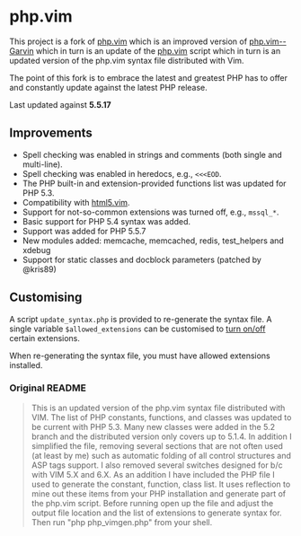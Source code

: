 # php.vim

This project is a fork of [php.vim][StanAngeloff] which is an improved version
of [php.vim--Garvin][garvin] which in turn is an update of the
[php.vim][php-vim] script which in turn is an updated version of the php.vim
syntax file distributed with Vim.

The point of this fork is to embrace the latest and greatest PHP has to offer
and constantly update against the latest PHP release.

Last updated against **5.5.17**

## Improvements

- Spell checking was enabled in strings and comments (both single and
  multi-line).
- Spell checking was enabled in heredocs, e.g., `<<<EOD`.
- The PHP built-in and extension-provided functions list was updated for
  PHP 5.3.
- Compatibility with [html5.vim][html5].
- Support for not-so-common extensions was turned off, e.g., `mssql_*`.
- Basic support for PHP 5.4 syntax was added.
- Support was added for PHP 5.5.7
- New modules added: memcache, memcached, redis, test_helpers and xdebug
- Support for static classes and docblock parameters (patched by @kris89)

## Customising

A script `update_syntax.php` is provided to re-generate the syntax file.
A single variable `$allowed_extensions` can be customised to
[turn on/off][defaults] certain extensions.

When re-generating the syntax file, you must have allowed extensions
installed.

### Original README

> This is an updated version of the php.vim syntax file distributed with VIM.
> The list of PHP constants, functions, and classes was updated to be current
> with PHP 5.3. Many new classes were added in the 5.2 branch and the
> distributed version only covers up to 5.1.4. In addition I simplified the
> file, removing several sections that are not often used (at least by me)
> such as automatic folding of all control structures and ASP tags support. I
> also removed several switches designed for b/c with VIM 5.X and 6.X. As an
> addition I have included the PHP file I used to generate the constant,
> function, class list. It uses reflection to mine out these items from your
> PHP installation and generate part of the php.vim script. Before running
> open up the file and adjust the output file location and the list of
> extensions to generate syntax for. Then run "php php_vimgen.php" from your
> shell.

[defaults]:     https://github.com/StanAngeloff/php.vim/blob/master/update_syntax.php#L29-L101
[garvin]:       https://github.com/vim-scripts/php.vim--Garvin
[html5]:        https://github.com/othree/html5.vim
[php-vim]:      http://www.vim.org/scripts/script.php?script_id=2874
[StanAngeloff]: https://github.com/StanAngeloff/php.vim
